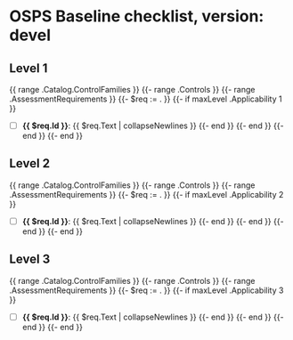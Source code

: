 # OSPS Baseline checklist, version: devel

## Level 1
{{ range .Catalog.ControlFamilies }}
{{- range .Controls }}
{{- range .AssessmentRequirements }}
{{- $req := . }}
{{- if maxLevel .Applicability 1 }}
- [ ] **{{ $req.Id }}**: {{ $req.Text | collapseNewlines }}
{{- end }}
{{- end }}
{{- end }}
{{- end }}

## Level 2
{{ range .Catalog.ControlFamilies }}
{{- range .Controls }}
{{- range .AssessmentRequirements }}
{{- $req := . }}
{{- if maxLevel .Applicability 2 }}
- [ ] **{{ $req.Id }}**: {{ $req.Text | collapseNewlines }}
{{- end }}
{{- end }}
{{- end }}
{{- end }}

## Level 3
{{ range .Catalog.ControlFamilies }}
{{- range .Controls }}
{{- range .AssessmentRequirements }}
{{- $req := . }}
{{- if maxLevel .Applicability 3 }}
- [ ] **{{ $req.Id }}**: {{ $req.Text | collapseNewlines }}
{{- end }}
{{- end }}
{{- end }}
{{- end }}
